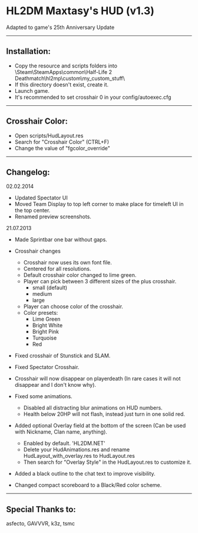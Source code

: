 # HL2DM Maxtasy's HUD (v1.3)
Adapted to game's 25th Anniversary Update

-------------------------
Installation:
-------------------------

- Copy the resource and scripts folders into \Steam\SteamApps\common\Half-Life 2 Deathmatch\hl2mp\custom\my_custom_stuff\
- If this directory doesn't exist, create it.
- Launch game.
- It's recommended to set crosshair 0 in your config/autoexec.cfg

-------------------------
Crosshair Color:
-------------------------

- Open scripts/HudLayout.res
- Search for "Crosshair Color" (CTRL+F)
- Change the value of "fgcolor_override"

-------------------------
Changelog:
-------------------------

02.02.2014

- Updated Spectator UI
- Moved Team Display to top left corner to make place for timeleft UI in the top center. 
- Renamed preview screenshots.

21.07.2013

- Made Sprintbar one bar without gaps.
- Crosshair changes
	- Crosshair now uses its own font file.
	- Centered for all resolutions.
	- Default crosshair color changed to lime green.
	- Player can pick between 3 different sizes of the plus crosshair.
		- small (default)
		- medium
		- large
	- Player can choose color of the crosshair. 
	- Color presets:
		- Lime Green
		- Bright White
		- Bright Pink
		- Turquoise
		- Red

- Fixed crosshair of Stunstick and SLAM.
- Fixed Spectator Crosshair.
- Crosshair will now disappear on playerdeath (In rare cases it will not disappear and I don't know why).
- Fixed some animations.
	- Disabled all distracting blur animations on HUD numbers.
	- Health below 20HP will not flash, instead just turn in one solid red.
 
- Added optional Overlay field at the bottom of the screen (Can be used with Nickname, Clan name, anything).
	- Enabled by default. 'HL2DM.NET'
	- Delete your HudAnimations.res and rename HudLayout_with_overlay.res to HudLayout.res
	- Then search for "Overlay Style" in the HudLayout.res to customize it. 

- Added a black outline to the chat text to improve visibility.

- Changed compact scoreboard to a Black/Red color scheme.

-------------------------
Special Thanks to:
-------------------------

asfecto, GAVVVR, k3z, tsmc
